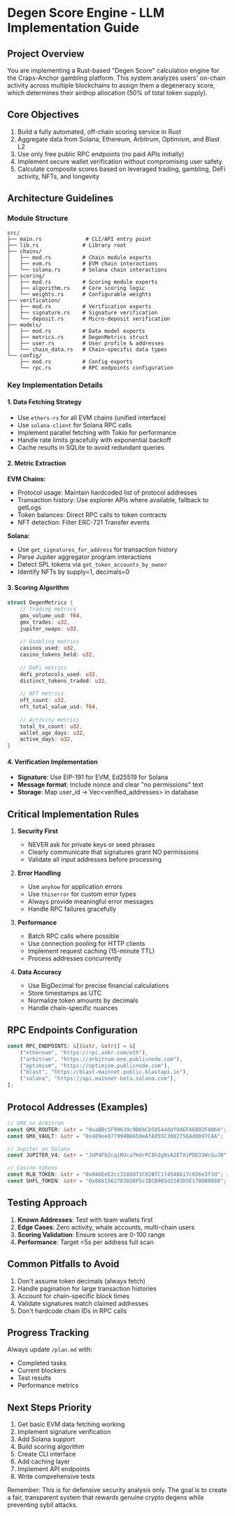 # Degen Score Engine - LLM Implementation Guide

## Project Overview
You are implementing a Rust-based "Degen Score" calculation engine for the Craps-Anchor gambling platform. This system analyzes users' on-chain activity across multiple blockchains to assign them a degeneracy score, which determines their airdrop allocation (50% of total token supply).

## Core Objectives
1. Build a fully automated, off-chain scoring service in Rust
2. Aggregate data from Solana, Ethereum, Arbitrum, Optimism, and Blast L2
3. Use only free public RPC endpoints (no paid APIs initially)
4. Implement secure wallet verification without compromising user safety
5. Calculate composite scores based on leveraged trading, gambling, DeFi activity, NFTs, and longevity

## Architecture Guidelines

### Module Structure
```
src/
├── main.rs              # CLI/API entry point
├── lib.rs              # Library root
├── chains/
│   ├── mod.rs          # Chain module exports
│   ├── evm.rs          # EVM chain interactions
│   └── solana.rs       # Solana chain interactions
├── scoring/
│   ├── mod.rs          # Scoring module exports
│   ├── algorithm.rs    # Core scoring logic
│   └── weights.rs      # Configurable weights
├── verification/
│   ├── mod.rs          # Verification exports
│   ├── signature.rs    # Signature verification
│   └── deposit.rs      # Micro-deposit verification
├── models/
│   ├── mod.rs          # Data model exports
│   ├── metrics.rs      # DegenMetrics struct
│   ├── user.rs         # User profile & addresses
│   └── chain_data.rs   # Chain-specific data types
└── config/
    ├── mod.rs          # Config exports
    └── rpc.rs          # RPC endpoints configuration
```

### Key Implementation Details

#### 1. Data Fetching Strategy
- Use `ethers-rs` for all EVM chains (unified interface)
- Use `solana-client` for Solana RPC calls
- Implement parallel fetching with Tokio for performance
- Handle rate limits gracefully with exponential backoff
- Cache results in SQLite to avoid redundant queries

#### 2. Metric Extraction

**EVM Chains:**
- Protocol usage: Maintain hardcoded list of protocol addresses
- Transaction history: Use explorer APIs where available, fallback to getLogs
- Token balances: Direct RPC calls to token contracts
- NFT detection: Filter ERC-721 Transfer events

**Solana:**
- Use `get_signatures_for_address` for transaction history
- Parse Jupiter aggregator program interactions
- Detect SPL tokens via `get_token_accounts_by_owner`
- Identify NFTs by supply=1, decimals=0

#### 3. Scoring Algorithm
```rust
struct DegenMetrics {
    // Trading metrics
    gmx_volume_usd: f64,
    gmx_trades: u32,
    jupiter_swaps: u32,
    
    // Gambling metrics
    casinos_used: u32,
    casino_tokens_held: u32,
    
    // DeFi metrics
    defi_protocols_used: u32,
    distinct_tokens_traded: u32,
    
    // NFT metrics
    nft_count: u32,
    nft_total_value_usd: f64,
    
    // Activity metrics
    total_tx_count: u32,
    wallet_age_days: u32,
    active_days: u32,
}
```

#### 4. Verification Implementation
- **Signature**: Use EIP-191 for EVM, Ed25519 for Solana
- **Message format**: Include nonce and clear "no permissions" text
- **Storage**: Map user_id -> Vec<verified_addresses> in database

## Critical Implementation Rules

1. **Security First**
   - NEVER ask for private keys or seed phrases
   - Clearly communicate that signatures grant NO permissions
   - Validate all input addresses before processing

2. **Error Handling**
   - Use `anyhow` for application errors
   - Use `thiserror` for custom error types
   - Always provide meaningful error messages
   - Handle RPC failures gracefully

3. **Performance**
   - Batch RPC calls where possible
   - Use connection pooling for HTTP clients
   - Implement request caching (15-minute TTL)
   - Process addresses concurrently

4. **Data Accuracy**
   - Use BigDecimal for precise financial calculations
   - Store timestamps as UTC
   - Normalize token amounts by decimals
   - Handle chain-specific nuances

## RPC Endpoints Configuration

```rust
const RPC_ENDPOINTS: &[(&str, &str)] = &[
    ("ethereum", "https://rpc.ankr.com/eth"),
    ("arbitrum", "https://arbitrum-one.publicnode.com"),
    ("optimism", "https://optimism.publicnode.com"),
    ("blast", "https://blast-mainnet.public.blastapi.io"),
    ("solana", "https://api.mainnet-beta.solana.com"),
];
```

## Protocol Addresses (Examples)

```rust
// GMX on Arbitrum
const GMX_ROUTER: &str = "0xaBBc5F99639c9B6bCb58544ddf04EFA6802F4064";
const GMX_VAULT: &str = "0x489ee077994B6658eAfA855C308275EAd8097C4A";

// Jupiter on Solana
const JUPITER_V4: &str = "JUP4Fb2cqiRUcaTHdrPC8h2gNsA2ETXiPDD33WcGuJB";

// Casino tokens
const RLB_TOKEN: &str = "0x046EeE2cc3188071C02BfC1745A6b17c656e3f3d"; // Ethereum
const SHFL_TOKEN: &str = "0x8881562783028F5c1BCB985d2283D5E170D88888"; // Example
```

## Testing Approach

1. **Known Addresses**: Test with team wallets first
2. **Edge Cases**: Zero activity, whale accounts, multi-chain users
3. **Scoring Validation**: Ensure scores are 0-100 range
4. **Performance**: Target <5s per address full scan

## Common Pitfalls to Avoid

1. Don't assume token decimals (always fetch)
2. Handle pagination for large transaction histories
3. Account for chain-specific block times
4. Validate signatures match claimed addresses
5. Don't hardcode chain IDs in RPC calls

## Progress Tracking

Always update `/plan.md` with:
- Completed tasks
- Current blockers
- Test results
- Performance metrics

## Next Steps Priority

1. Get basic EVM data fetching working
2. Implement signature verification
3. Add Solana support
4. Build scoring algorithm
5. Create CLI interface
6. Add caching layer
7. Implement API endpoints
8. Write comprehensive tests

Remember: This is for defensive security analysis only. The goal is to create a fair, transparent system that rewards genuine crypto degens while preventing sybil attacks.